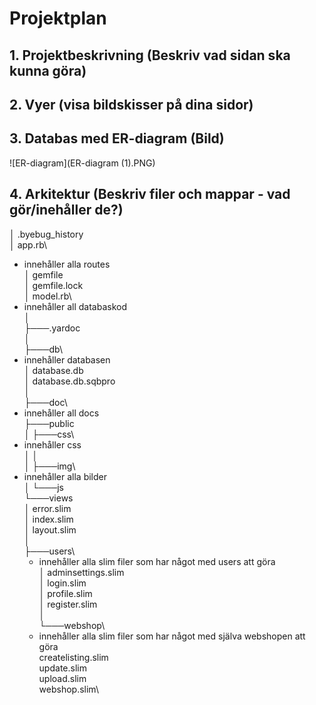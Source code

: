 # Projektplan

## 1. Projektbeskrivning (Beskriv vad sidan ska kunna göra)
## 2. Vyer (visa bildskisser på dina sidor)
## 3. Databas med ER-diagram (Bild)

![ER-diagram](ER-diagram (1).PNG)

## 4. Arkitektur (Beskriv filer och mappar - vad gör/inehåller de?)
│   .byebug_history\
│   app.rb\
* innehåller alla routes \
│   gemfile\
│   gemfile.lock\
│   model.rb\
* innehåller all databaskod \
│\
├───.yardoc\
│\
├───db\
* innehåller databasen \
│       database.db\
│       database.db.sqbpro\
│\
├───doc\
* innehåller all docs \
├───public\
│   ├───css\
* innehåller css \
│   │\
│   ├───img\
* innehåller alla bilder \
│   └───js\
└───views\
    │   error.slim\
    │   index.slim\
    │   layout.slim\
    │\
    ├───users\
    * innehåller alla slim filer som har något med users att göra \
    │       adminsettings.slim\
    │       login.slim\
    │       profile.slim\
    │       register.slim\
    │\
    └───webshop\
    * innehåller alla slim filer som har något med själva webshopen att göra \
            createlisting.slim\
            update.slim\
            upload.slim\
            webshop.slim\
